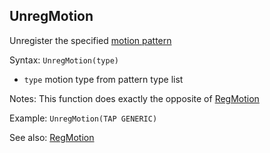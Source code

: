 ## UnregMotion

Unregister the specified [motion pattern](/api-native-functions/motion-pattern-type-list-definition.md)

Syntax: `UnregMotion(type)`

* `type` motion type from pattern type list

Notes: This function does exactly the opposite of [RegMotion](/api-native-functions/regmotion.md)

Example: `UnregMotion(TAP GENERIC)`

See also: [RegMotion](/api-native-functions/regmotion.md)

